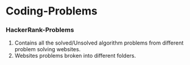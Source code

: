 # Coding-Problems

### HackerRank-Problems

1. Contains all the solved/Unsolved algorithm problems from different problem solving websites.
2. Websites problems broken into different folders.

